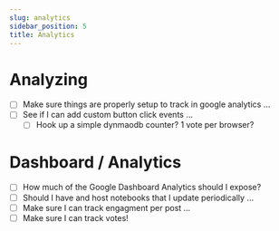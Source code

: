```yaml
---
slug: analytics
sidebar_position: 5
title: Analytics
---
```


# Analyzing 
- [ ] Make sure things are properly setup to track in google analytics ...
- [ ] See if I can add custom button click events ...
    - [ ] Hook up a simple dynmaodb counter? 1 vote per browser?

# Dashboard / Analytics
- [ ] How much of the Google Dashboard Analytics should I expose?
- [ ] Should I have and host notebooks that I update periodically ...
- [ ] Make sure I can track engagment per post ...
- [ ] Make sure I can track votes!